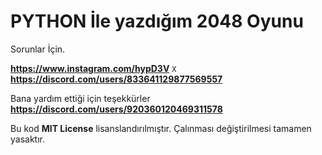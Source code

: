# PYTHON İle yazdığım 2048 Oyunu

Sorunlar İçin.

**https://www.instagram.com/hypD3V**
`X`
**https://discord.com/users/833641129877569557**

Bana yardım ettiği için teşekkürler
**https://discord.com/users/920360120469311578**





Bu kod **MIT License** lisanslandırılmıştır. Çalınması değiştirilmesi tamamen yasaktır.
